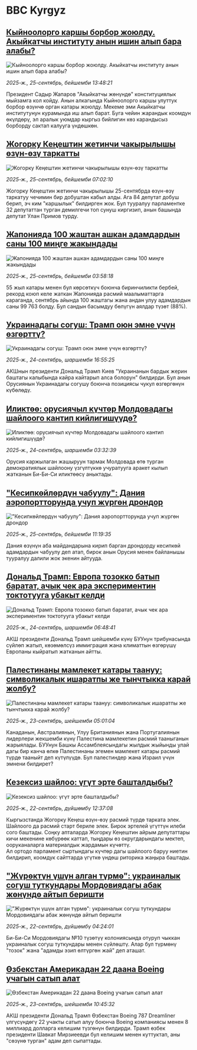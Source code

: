 # BBC Kyrgyz## [Кыйноолорго каршы борбор жоюлду. Акыйкатчы институту анын ишин алып бара алабы?](https://www.bbc.com/kyrgyz/articles/cg7dvl4krx7o?at_medium=RSS&at_campaign=rss?at_campaign=githubrss)![Кыйноолорго каршы борбор жоюлду. Акыйкатчы институту анын ишин алып бара алабы?](https://ichef.bbci.co.uk/ace/ws/240/cpsprodpb/4c94/live/58665410-9a14-11f0-aaf4-b9479fdf41dd.png)_2025-ж., 25-сентябрь, бейшемби 13:48:21_Президент Садыр Жапаров "Акыйкатчы жөнүндө" конституциялык мыйзамга кол койду. Анын алкагында Кыйноолорго каршы улуттук борбор өзүнчө орган катары жоюлду. Мекеме эми Акыйкатчы институтунун курамында иш алып барат. Буга чейин жарандык коомдун өкүлдөрү, эл аралык уюмдар кыргыз бийлигин көз карандысыз борборду сактап калууга үндөшкөн.## [Жогорку Кеңештин жетинчи чакырылышы өзүн-өзү таркатты](https://www.bbc.com/kyrgyz/articles/cx20gke793po?at_medium=RSS&at_campaign=rss?at_campaign=githubrss)![Жогорку Кеңештин жетинчи чакырылышы өзүн-өзү таркатты](https://ichef.bbci.co.uk/ace/ws/240/cpsprodpb/168f/live/79553aa0-99e3-11f0-ab25-c9c4c516f15a.jpg)_2025-ж., 25-сентябрь, бейшемби 07:02:10_Жогорку Кеңештин жетинчи чакырылышы 25-сентябрда өзүн-өзү таркатуу чечимин бир добуштан кабыл алды. Ага 84 депутат добуш берип, эч ким "каршылык" билдирген жок. Бул тууралуу парламентке 32 депутаттан турган демилгечи топ сунуш киргизип, анын башында депутат Улан Примов турду.## [Жапонияда 100 жаштан ашкан адамдардын саны 100 миңге жакындады](https://www.bbc.com/kyrgyz/articles/cevz8px2p0lo?at_medium=RSS&at_campaign=rss?at_campaign=githubrss)![Жапонияда 100 жаштан ашкан адамдардын саны 100 миңге жакындады](https://ichef.bbci.co.uk/ace/ws/240/cpsprodpb/001b/live/704519c0-99c1-11f0-8a77-13b9382bfc21.jpg)_2025-ж., 25-сентябрь, бейшемби 03:58:18_55 жыл катары менен бул көрсөткүч боюнча биринчиликти бербей, рекорд коюп келе жаткан Жапонияда расмий маалыматтарга караганда, сентябрь айында 100 жаштагы жана андан улуу адамдардын саны 99 763 болду. Бул сандын басымдуу бөлүгүн аялдар түзөт (88%).## [Украинадагы согуш: Трамп оюн эмне үчүн өзгөрттү?](https://www.bbc.com/kyrgyz/articles/c9v7j7men04o?at_medium=RSS&at_campaign=rss?at_campaign=githubrss)![Украинадагы согуш: Трамп оюн эмне үчүн өзгөрттү?](https://ichef.bbci.co.uk/ace/ws/240/cpsprodpb/3794/live/982fd820-98aa-11f0-928c-71dbb8619e94.jpg)_2025-ж., 24-сентябрь, шаршемби 16:55:25_АКШнын президенти Дональд Трамп Киев "Украинанын бардык жерин баштагы калыбында кайра кайтарып алса болорун" билдирди. Бул анын Орусиянын Украинадагы согушу боюнча позициясы чукул өзгөргөнүн күбөлөдү.## [Иликтөө: орусиячыл күчтөр Молдовадагы шайлоого кантип кийлигишүүдө?](https://www.bbc.com/kyrgyz/articles/cj4yqvpxgyro?at_medium=RSS&at_campaign=rss?at_campaign=githubrss)![Иликтөө: орусиячыл күчтөр Молдовадагы шайлоого кантип кийлигишүүдө?](https://ichef.bbci.co.uk/ace/ws/240/cpsprodpb/bfdd/live/d65a2150-9562-11f0-b391-6936825093bd.jpg)_2025-ж., 24-сентябрь, шаршемби 03:32:39_Орусия каржылаган жашыруун тармак Молдовада өтө турган демократиялык шайлоону үзгүлтүккө учуратууга аракет кылып жатканын Би-Би-Си иликтөөсү аныктады.## ["Кесипкөйлөрдүн чабуулу": Дания аэропортторунда учуп жүргөн дрондор](https://www.bbc.com/kyrgyz/articles/c5yjqn458g6o?at_medium=RSS&at_campaign=rss?at_campaign=githubrss)!["Кесипкөйлөрдүн чабуулу": Дания аэропортторунда учуп жүргөн дрондор](https://ichef.bbci.co.uk/ace/ws/240/cpsprodpb/2450/live/73724590-9a08-11f0-b0d6-53b1d4aa3a2a.jpg)_2025-ж., 25-сентябрь, бейшемби 11:19:35_Дания өзүнүн аба майдандарына кирип барган дрондорду кесипкөй адамдардын чабуулу деп атап, бирок анын Орусия менен байланышы тууралуу далили жок экенин айтууда.## [Дональд Трамп: Европа тозокко батып баратат, ачык чек ара экспериментин токтотууга убакыт келди](https://www.bbc.com/kyrgyz/articles/cj9zy1rl9jpo?at_medium=RSS&at_campaign=rss?at_campaign=githubrss)![Дональд Трамп: Европа тозокко батып баратат, ачык чек ара экспериментин токтотууга убакыт келди](https://ichef.bbci.co.uk/ace/ws/240/cpsprodpb/0a29/live/ec27c0f0-9896-11f0-9b4d-3db5bd560027.jpg)_2025-ж., 24-сентябрь, шаршемби 06:48:41_АКШ президенти Дональд Трамп шейшемби күнү БУУнун трибунасында сүйлөп жатып, көзөмөлсүз иммиграция жана климаттын өзгөрүшү Европаны кыйратып жатканын айтты.## [Палестинаны мамлекет катары таануу: символикалык ишаратпы же тынчтыкка карай жолбу?](https://www.bbc.com/kyrgyz/articles/cy0vkpwdr4do?at_medium=RSS&at_campaign=rss?at_campaign=githubrss)![Палестинаны мамлекет катары таануу: символикалык ишаратпы же тынчтыкка карай жолбу?](https://ichef.bbci.co.uk/ace/ws/240/cpsprodpb/be40/live/cd71c510-96f3-11f0-b421-1f7adb2b0f32.jpg)_2025-ж., 23-сентябрь, шейшемби 05:01:04_Канаданын, Австралиянын, Улуу Британиянын жана Португалиянын лидерлери жекшемби күнү Палестина мамлекетин расмий тааныганын жарыялады. БУУнун Башкы Ассамблеясындагы жылдык жыйынды улай дагы бир канча өлкө Палестинаны эгемен мамлекет катары расмий түрдө тааныйт деп күтүлүүдө. Бул палестиндер жана Израил үчүн эмнени билдирет?## [Кезексиз шайлоо: үгүт эрте башталдыбы? ](https://www.bbc.com/kyrgyz/articles/cx2ryn1nl2yo?at_medium=RSS&at_campaign=rss?at_campaign=githubrss)![Кезексиз шайлоо: үгүт эрте башталдыбы? ](https://ichef.bbci.co.uk/ace/ws/240/cpsprodpb/b17c/live/6c3f08f0-979f-11f0-879b-435833d9ab67.jpg)_2025-ж., 22-сентябрь, дүйшөмбү 12:37:08_Кыргызстанда Жогорку Кеңеш өзүн-өзү расмий түрдө тарката элек. Шайлоого да расмий старт бериле элек. Бирок эртелей үгүттүн илеби сого баштады. Соңку апталарда Жогорку Кеңештин айрым депутаттары кичи мекенине көбүрөөк каттап, тыңдары өз округдарындагы мектеп, ооруканаларга материалдык жардамын күчөттү.  
Ал ортодо парламент сыртындагы күчтөр дагы шайлоого баруу ниетин билдирип, коомдук сайттарда үгүткө үндөш риторика жаңыра баштады.## ["Жүрөктүн үшүн алган түрмө": украиналык согуш туткундары Мордовиядагы абак жөнүндө айтып беришти](https://www.bbc.com/kyrgyz/articles/cwy99ydpe04o?at_medium=RSS&at_campaign=rss?at_campaign=githubrss)!["Жүрөктүн үшүн алган түрмө": украиналык согуш туткундары Мордовиядагы абак жөнүндө айтып беришти](https://ichef.bbci.co.uk/ace/ws/240/cpsprodpb/8e09/live/15951c90-922e-11f0-b391-6936825093bd.jpg)_2025-ж., 22-сентябрь, дүйшөмбү 04:24:01_Би-Би-Си Мордовиядагы №10 түзөтүү колониясында отуруп чыккан украиналык согуш туткундары менен сүйлөштү. Алар бул түрмөнү "тозок" жана "адамды эзип өлтүргөн жай" деп аташат.## [Өзбекстан Америкадан 22 даана Boeing учагын сатып алат](https://www.bbc.com/kyrgyz/articles/cz08x29dz5yo?at_medium=RSS&at_campaign=rss?at_campaign=githubrss)![Өзбекстан Америкадан 22 даана Boeing учагын сатып алат](https://ichef.bbci.co.uk/ace/ws/240/cpsprodpb/4cdc/live/c4f95cf0-9869-11f0-822d-b77ab3166e1f.jpg)_2025-ж., 23-сентябрь, шейшемби 10:45:32_АКШ президенти Дональд Трамп Өзбекстан Boeing 787 Dreamliner үлгүсүндөгү 22 учакты сатып алуу боюнча Boeing компаниясы менен 8 миллиард долларга келишим түзгөнүн билдирди.
Трамп өзбек президенти Шавкат Мирзиеевди бул келишим менен куттуктап, аны "сөзүнө турган" адам деп сыпаттады.